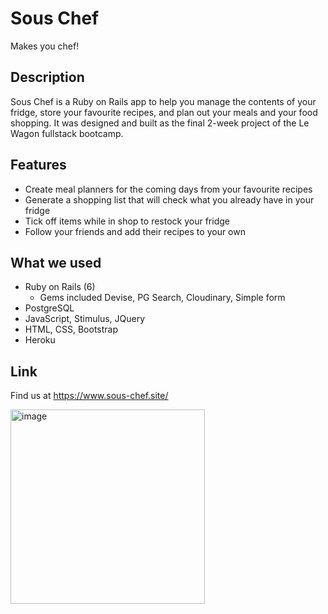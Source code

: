 # Sous Chef

Makes you chef!

## Description

Sous Chef is a Ruby on Rails app to help you manage the contents of your fridge, store your favourite recipes, and plan out your meals and your food shopping. It was designed and built as the final 2-week project of the Le Wagon fullstack bootcamp.

## Features

* Create meal planners for the coming days from your favourite recipes
* Generate a shopping list that will check what you already have in your fridge
* Tick off items while in shop to restock your fridge
* Follow your friends and add their recipes to your own

## What we used

* Ruby on Rails (6)
    - Gems included Devise, PG Search, Cloudinary, Simple form
* PostgreSQL
* JavaScript, Stimulus, JQuery
* HTML, CSS, Bootstrap
* Heroku

## Link

Find us at https://www.sous-chef.site/

<img width="311" alt="image" src="https://user-images.githubusercontent.com/63204926/152320627-82665bd3-845c-4c79-af41-36c9c4417ec9.png">
